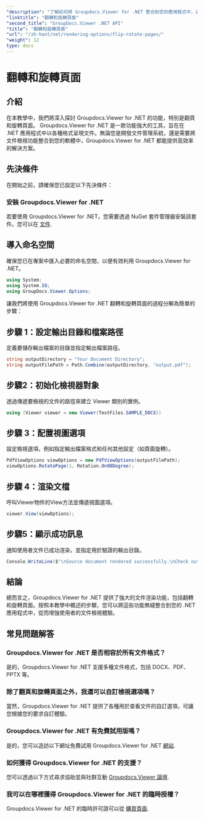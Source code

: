 ```yaml
---
"description": "了解如何將 Groupdocs.Viewer for .NET 整合到您的應用程式中，以實現無縫文件渲染、翻轉和旋轉。"
"linktitle": "翻轉和旋轉頁面"
"second_title": "GroupDocs.Viewer .NET API"
"title": "翻轉和旋轉頁面"
"url": "/zh-hant/net/rendering-options/flip-rotate-pages/"
"weight": 12
type: docs
---
```

# 翻轉和旋轉頁面

## 介紹
在本教學中，我們將深入探討 Groupdocs.Viewer for .NET 的功能，特別是翻頁和旋轉頁面。 Groupdocs.Viewer for .NET 是一款功能強大的工具，旨在在 .NET 應用程式中以各種格式呈現文件。無論您是開發文件管理系統，還是需要將文件檢視功能整合到您的軟體中，Groupdocs.Viewer for .NET 都能提供高效率的解決方案。
## 先決條件
在開始之前，請確保您已設定以下先決條件：
### 安裝 Groupdocs.Viewer for .NET
若要使用 Groupdocs.Viewer for .NET，您需要透過 NuGet 套件管理器安裝該套件。您可以在 [文件](https://tutorials。groupdocs.com/viewer/net/).

## 導入命名空間
確保您已在專案中匯入必要的命名空間，以便有效利用 Groupdocs.Viewer for .NET。
```csharp
using System;
using System.IO;
using GroupDocs.Viewer.Options;
```

讓我們將使用 Groupdocs.Viewer for .NET 翻轉和旋轉頁面的過程分解為簡單的步驟：
## 步驟 1：設定輸出目錄和檔案路徑
定義要儲存輸出檔案的目錄並指定輸出檔案路徑。
```csharp
string outputDirectory = "Your Document Directory";
string outputFilePath = Path.Combine(outputDirectory, "output.pdf");
```
## 步驟2：初始化檢視器對象
透過傳遞要檢視的文件的路徑來建立 Viewer 類別的實例。
```csharp
using (Viewer viewer = new Viewer(TestFiles.SAMPLE_DOCX))
```
## 步驟 3：配置視圖選項
設定檢視選項，例如指定輸出檔案格式和任何其他設定（如頁面旋轉）。
```csharp
PdfViewOptions viewOptions = new PdfViewOptions(outputFilePath);
viewOptions.RotatePage(1, Rotation.On90Degree);
```
## 步驟 4：渲染文檔
呼叫Viewer物件的View方法並傳遞視圖選項。
```csharp
viewer.View(viewOptions);
```
## 步驟5：顯示成功訊息
通知使用者文件已成功渲染，並指定用於驗證的輸出目錄。
```csharp
Console.WriteLine($"\nSource document rendered successfully.\nCheck output in {outputDirectory}.");
```

## 結論
總而言之，Groupdocs.Viewer for .NET 提供了強大的文件渲染功能，包括翻轉和旋轉頁面。按照本教學中概述的步驟，您可以將這些功能無縫整合到您的 .NET 應用程式中，從而增強使用者的文件檢視體驗。
## 常見問題解答
### Groupdocs.Viewer for .NET 是否相容於所有文件格式？
是的，Groupdocs.Viewer for .NET 支援多種文件格式，包括 DOCX、PDF、PPTX 等。
### 除了翻頁和旋轉頁面之外，我還可以自訂檢視選項嗎？
當然，Groupdocs.Viewer for .NET 提供了各種用於查看文件的自訂選項，可讓您根據您的要求自訂體驗。
### Groupdocs.Viewer for .NET 有免費試用版嗎？
是的，您可以造訪以下網址免費試用 Groupdocs.Viewer for .NET [網站](https://releases。groupdocs.com/).
### 如何獲得 Groupdocs.Viewer for .NET 的支援？
您可以透過以下方式尋求協助並與社群互動 [Groupdocs.Viewer 論壇](https://forum。groupdocs.com/c/viewer/9).
### 我可以在哪裡獲得 Groupdocs.Viewer for .NET 的臨時授權？
Groupdocs.Viewer for .NET 的臨時許可證可以從 [購買頁面](https://purchase。groupdocs.com/temporary-license/).